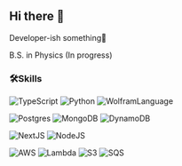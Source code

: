 ## Hi there 👋
Developer-ish something🤔

B.S. in Physics (In progress)

### 🛠️Skills 
![TypeScript](https://img.shields.io/badge/TypeScript-007ACC?style=flat&logo=typescript&logoColor=white)
![Python](https://img.shields.io/badge/Python-FFD43B?style=flat&logo=python&logoColor=blue)
![WolframLanguage](https://img.shields.io/badge/Wolfram%20Language-DD1100?style=flat&logoColor=white&logo=wolframlanguage)

![Postgres](https://img.shields.io/badge/PostgreSQL-316192?style=flat&logo=postgresql&logoColor=white)
![MongoDB](https://img.shields.io/badge/MongoDB-4EA94B?style=flat&logo=mongodb&logoColor=white)
![DynamoDB](https://img.shields.io/badge/DynamoDB-4053D6?style=flat&logo=Amazon%20DynamoDB&logoColor=white)

![NextJS](https://img.shields.io/badge/Next.js-000000?style=flat&logo=nextdotjs&logoColor=white)
![NodeJS](https://img.shields.io/badge/Node.js-339933?style=flat&logo=nodedotjs&logoColor=white)

![AWS](https://img.shields.io/badge/AWS-232F3E?style=flat&logo=amazonwebservices&logoColor=white)
![Lambda](https://img.shields.io/badge/Lambda-FF9900?style=flat&logo=awslambda&logoColor=white)
![S3](https://img.shields.io/badge/S3-569a31?style=flat&logo=amazons3&logoColor=white)
![SQS](https://img.shields.io/badge/SQS-FF4F8B?style=flat&logo=amazonsqs&logoColor=white)

<!--
### 💻solved.ac Profile
[![Solved.ac Profile](http://mazassumnida.wtf/api/v2/generate_badge?boj=akeboshihimari)](https://solved.ac/akeboshihimari/)
[![mazandi profile](http://mazandi.herokuapp.com/api?handle=akeboshihimari&theme=dark)](https://solved.ac/akeboshihimari/)
-->
